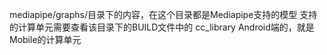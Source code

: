 mediapipe/graphs/目录下的内容，在这个目录都是Mediapipe支持的模型
支持的计算单元需要查看该目录下的BUILD文件中的 cc_library
Android端的，就是Mobile的计算单元








